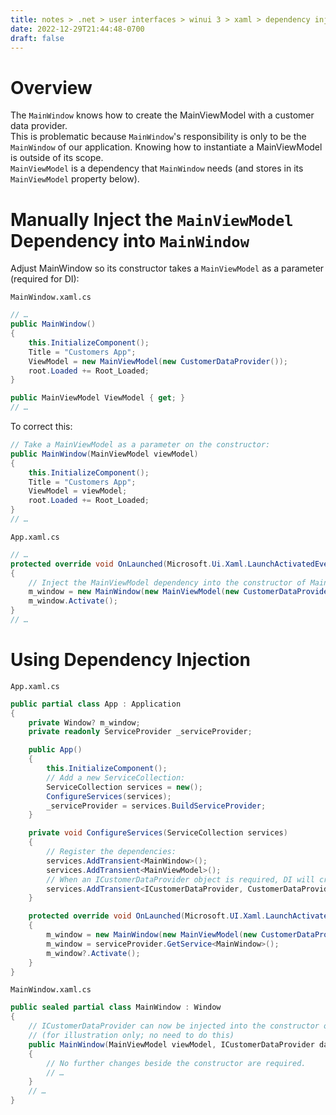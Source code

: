 ```yaml
---
title: notes > .net > user interfaces > winui 3 > xaml > dependency injection
date: 2022-12-29T21:44:48-0700
draft: false
---
```

# Overview
The `MainWindow` knows how to create the MainViewModel with a customer data provider.  
This is problematic because `MainWindow`'s responsibility is only to be the `MainWindow` of our application. Knowing how to instantiate a MainViewModel is outside of its scope.  
`MainViewModel` is a dependency that `MainWindow` needs (and stores in its `MainViewModel` property below).

# Manually Inject the `MainViewModel` Dependency into `MainWindow`
Adjust MainWindow so its constructor takes a `MainViewModel` as a parameter (required for DI):

`MainWindow.xaml.cs`
```cs
// …
public MainWindow()
{
    this.InitializeComponent();
    Title = "Customers App";
    ViewModel = new MainViewModel(new CustomerDataProvider());
    root.Loaded += Root_Loaded;
}

public MainViewModel ViewModel { get; }
// …
```

To correct this:
```cs
// Take a MainViewModel as a parameter on the constructor:
public MainWindow(MainViewModel viewModel)
{
    this.InitializeComponent();
    Title = "Customers App";
    ViewModel = viewModel;
    root.Loaded += Root_Loaded;
}
// …
```

`App.xaml.cs`
```cs
// …
protected override void OnLaunched(Microsoft.Ui.Xaml.LaunchActivatedEventArgs args)
{
    // Inject the MainViewModel dependency into the constructor of MainWindow (manually):
    m_window = new MainWindow(new MainViewModel(new CustomerDataProvider()));
    m_window.Activate();
}
// …
```

# Using Dependency Injection
`App.xaml.cs`
```cs
public partial class App : Application
{
    private Window? m_window;
    private readonly ServiceProvider _serviceProvider;

    public App()
    {
        this.InitializeComponent();
        // Add a new ServiceCollection:
        ServiceCollection services = new();
        ConfigureServices(services);
        _serviceProvider = services.BuildServiceProvider;
    }

    private void ConfigureServices(ServiceCollection services)
    {
        // Register the dependencies:
        services.AddTransient<MainWindow>();
        services.AddTransient<MainViewModel>();
        // When an ICustomerDataProvider object is required, DI will create an instance of CustomerDataProvider:
        services.AddTransient<ICustomerDataProvider, CustomerDataProvider>();
    }

    protected override void OnLaunched(Microsoft.UI.Xaml.LaunchActivatedEventArgs args)
    {
        m_window = new MainWindow(new MainViewModel(new CustomerDataProvider()));
        m_window = serviceProvider.GetService<MainWindow>();
        m_window?.Activate();
    }
}
```
`MainWindow.xaml.cs`
```cs
public sealed partial class MainWindow : Window
{
    // ICustomerDataProvider can now be injected into the constructor of any class
    // (for illustration only; no need to do this)
    public MainWindow(MainViewModel viewModel, ICustomerDataProvider dataProvider)
    {
        // No further changes beside the constructor are required.
        // …
    }
    // …
}
```